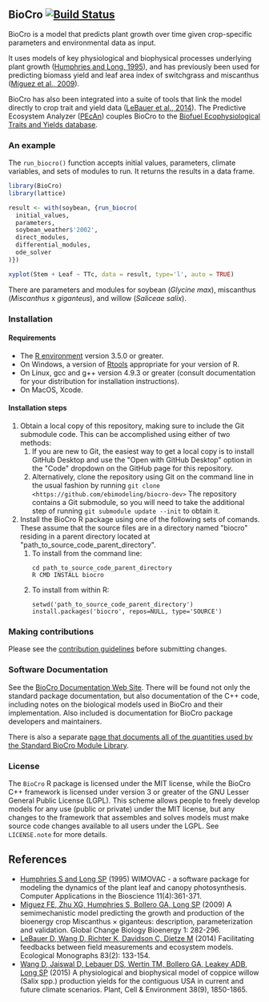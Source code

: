 ## BioCro [![Build Status](https://github.com/ebimodeling/biocro-dev/workflows/R-CMD-check/badge.svg)](https://github.com/ebimodeling/biocro-dev/actions?query=workflow%3AR-CMD-check)
BioCro is a model that predicts plant growth over time given crop-specific parameters and environmental data as input.

It uses models of key physiological and biophysical processes underlying plant growth ([Humphries and Long, 1995]), and has previously been used for predicting biomass yield and leaf area index of switchgrass and miscanthus ([Miguez et al., 2009]).

BioCro has also been integrated into a suite of tools that link the model directly to crop trait and yield data ([LeBauer et al., 2014]). The Predictive Ecosystem Analyzer ([PEcAn](https://github.com/PecanProject/pecan)) couples BioCro to the [Biofuel Ecophysiological Traits and Yields database](https://www.betydb.org).

### An example
The `run_biocro()` function accepts initial values, parameters, climate variables, and sets of modules to run. It returns the results in a data frame.

```r
library(BioCro)
library(lattice)

result <- with(soybean, {run_biocro(
  initial_values,
  parameters,
  soybean_weather$'2002',
  direct_modules,
  differential_modules,
  ode_solver
)})

xyplot(Stem + Leaf ~ TTc, data = result, type='l', auto = TRUE)
```

There are parameters and modules for soybean (_Glycine max_), miscanthus (_Miscanthus_ x _giganteus_), and willow (_Saliceae salix_).


### Installation
#### Requirements
- The [R environment](https://cran.r-project.org/) version 3.5.0 or greater.
- On Windows, a version of [Rtools](https://cran.r-project.org/bin/windows/Rtools/) appropriate for your version of R.
- On Linux, gcc and g++ version 4.9.3 or greater (consult documentation for your distribution for installation instructions).
- On MacOS, Xcode.

#### Installation steps
1. Obtain a local copy of this repository, making sure to include the Git
   submodule code. This can be accomplished using either of two methods:
   1. If you are new to Git, the easiest way to get a local copy is to install
      GitHub Desktop and use the "Open with GitHub Desktop" option in the "Code"
      dropdown on the GitHub page for this repository.
   2. Alternatively, clone the repository using Git on the command
      line in the usual fashion by running
      `git clone <https://github.com/ebimodeling/biocro-dev>` The repository
      contains a Git submodule, so you will need to take the additional step of
      running `git submodule update --init` to obtain it.
2. Install the BioCro R package using one of the following sets of comands.
   These assume that the source files are in a directory named "biocro" residing
   in a parent directory located at "path_to_source_code_parent_directory".
   1. To install from the command line:
      ```
      cd path_to_source_code_parent_directory
      R CMD INSTALL biocro
      ```
   2. To install from within R:
      ```
      setwd('path_to_source_code_parent_directory')
      install.packages('biocro', repos=NULL, type='SOURCE')
      ```

### Making contributions

Please see the [contribution
guidelines](https://ebimodeling.github.io/biocro-dev-documentation/master/bookdown/contributing-to-biocro.html)
before submitting changes.

### Software Documentation

See the [BioCro Documentation Web
Site](https://ebimodeling.github.io/biocro-dev-documentation/master/pkgdown/index.html).  There
will be found not only the standard package documentation, but also
documentation of the C++ code, including notes on the biological
models used in BioCro and their implementation.  Also included is
documentation for BioCro package developers and maintainers.

There is also a separate [page that documents all of the quantities
used by the Standard BioCro Module
Library](https://ebimodeling.github.io/biocro-dev-documentation/quantity_docs/quantities.html).

### License

The `BioCro` R package is licensed under the MIT license, while the BioCro C++
framework is licensed under version 3 or greater of the GNU Lesser General
Public License (LGPL). This scheme allows people to freely develop models for
any use (public or private) under the MIT license, but any changes to the
framework that assembles and solves models must make source code changes
available to all users under the LGPL. See `LICENSE.note` for more details.

## References
- [Humphries S and Long SP][Humphries and Long, 1995] (1995) WIMOVAC - a software package for modeling the dynamics of the plant leaf and canopy photosynthesis. Computer Applications in the Bioscience 11(4):361-371.
- [Miguez FE, Zhu XG, Humphries S, Bollero GA, Long SP][Miguez et al., 2009] (2009) A semimechanistic model predicting the growth and production of the bioenergy crop Miscanthus × giganteus: description, parameterization and validation.  Global Change Biology Bioenergy 1: 282-296.
- [LeBauer D, Wang D, Richter K, Davidson C, Dietze M][LeBauer et al., 2014] (2014) Facilitating feedbacks between field measurements and ecosystem models. Ecological Monographs 83(2): 133-154.
- [Wang D, Jaiswal D, Lebauer DS, Wertin TM, Bollero GA, Leakey ADB, Long SP][Wang et al., 2015] (2015) A physiological and biophysical model of coppice willow (Salix spp.) production yields for the contiguous USA in current and future climate scenarios. Plant, Cell & Environment 38(9), 1850-1865.

[Humphries and Long, 1995]:https://doi.org/10.1093/bioinformatics/11.4.361
[Miguez et al., 2009]:https://doi.org/10.1111/j.1757-1707.2009.01019.x
[LeBauer et al., 2014]:https://doi.org/10.1890/12-0137.1
[Wang et al., 2015]:https://doi.org/10.1111/pce.12556
